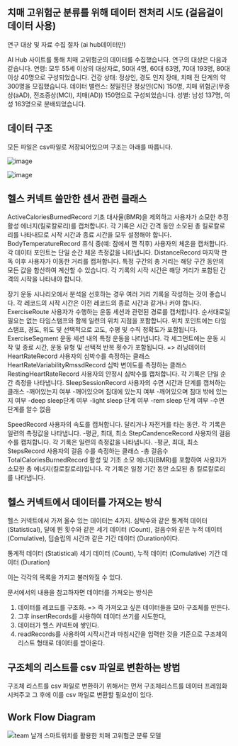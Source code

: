 ## 치매 고위험군 분류를 위해 데이터 전처리 시도 (걸음걸이 데이터 사용)




연구 대상 및 자료 수집 절차 (ai hub데이터만)

AI Hub 사이트를 통해 치매 고위험군의 데이터를 수집했습니다. 연구의 대상은 다음과 같습니다.
연령: 모두 55세 이상의 대상자로, 50대 4명, 60대 63명, 70대 193명, 80대 이상 40명으로 구성되었습니다.
건강 상태: 정상인, 경도 인지 장애, 치매 전 단계의 약 300명을 모집했습니다.
데이터 밸런스: 정밀진단 정상인(CN) 150명, 치매 위험군(무증상(aAD), 전조증상(MCI), 치매(AD)) 150명으로 구성되었습니다.
성별: 남성 137명, 여성 163명으로 분배되었습니다. 




## 데이터 구조




모든 파일은 csv파일로 저장되어있으며 구조는 아래를 따릅니다.

![image](https://github.com/mok010/dementia_classification/assets/76732607/15159c74-4ac1-4d73-aba3-063ad1b9f0a9)


![image](https://github.com/mok010/dementia_classification/assets/76732607/008d5d76-1afe-4072-9239-029c9b6358b9)


## 헬스 커넥트 쓸만한 센서 관련 클래스 



ActiveCaloriesBurnedRecord
기초 대사율(BMR)을 제외하고 사용자가 소모한 추정 활성 에너지(킬로칼로리)를 캡처합니다. 각 기록은 시간 간격 동안 소모된 총 킬로칼로리를 나타내므로 시작 시간과 종료 시간을 모두 설정해야 합니다.
BodyTemperatureRecord
휴식 중(예: 잠에서 깬 직후) 사용자의 체온을 캡처합니다. 각 데이터 포인트는 단일 순간 체온 측정값을 나타냅니다.
DistanceRecord
마지막 판독 이후 사용자가 이동한 거리를 캡처합니다. 특정 구간의 총 거리는 해당 구간 동안의 모든 값을 합산하여 계산할 수 있습니다. 각 기록의 시작 시간은 해당 거리가 포함된 간격의 시작을 나타내야 합니다.

장기 운동 시나리오에서 분석을 선호하는 경우 여러 거리 기록을 작성하는 것이 좋습니다. 각 레코드의 시작 시간은 이전 레코드의 종료 시간과 같거나 커야 합니다.
ExerciseRoute
사용자가 수행하는 운동 세션과 관련된 경로를 캡처합니다.
순서대로일 필요는 없는 타임스탬프와 함께 일련의 위치 지점을 포함합니다.
위치 포인트에는 타임스탬프, 경도, 위도 및 선택적으로 고도, 수평 및 수직 정확도가 포함됩니다.
ExerciseSegment
운동 세션 내의 특정 운동을 나타냅니다.
각 세그먼트에는 운동 시작 및 종료 시간, 운동 유형 및 선택적 반복 횟수가 포함됩니다. => 러닝데이터
HeartRateRecord
사용자의 심박수를 측정하는 클래스
HeartRateVariabilityRmssdRecord
심박 변이도를 측정하는 클래스
RestingHeartRateRecord
사용자의 안정시 심박수를 캡처합니다. 각 기록은 단일 순간 측정을 나타냅니다.
SleepSessionRecord
사용자의 수면 시간과 단계를 캡처하는 클래스
-깨어있는지 여부
-깨어있으며 침대에 있는지 여부
-깨어있으며 침대 밖에 있는지 여부
-deep sleep단계 여부
-light sleep 단계 여부
-rem sleep 단계 여부
-수면 단계를 알수 없음

SpeedRecord
사용자의 속도를 캡처합니다. 달리거나 자전거를 타는 동안. 각 기록은 일련의 측정값을 나타냅니다.
-평균, 최대, 최소
StepCandenceRecord
사용자의 걸음 수를 캡처합니다. 각 기록은 일련의 측정값을 나타냅니다.
-평균, 최대, 최소
StepsRecord
사용자의 걸음 수를 측정하는 클래스
-총 걸음수
TotalCaloriesBurnedRecord
활성 및 기초 소모 에너지(BMR)를 포함하여 사용자가 소모한 총 에너지(킬로칼로리)입니다. 각 기록은 일정 기간 동안 소모된 총 킬로칼로리를 나타냅니다.


## 헬스 커넥트에서 데이터를 가져오는 방식


헬스 커넥트에서 가져 올수 있는 데이터는 4가지. 
심박수와 같은 통계적 데이터 (Statistical), 달에 뛴 횟수와 같은 세기 데이터 (Count), 걸음수와 같은 누적 데이터 (Comulative), 딥슬립의 시간과 같은 기간 데이터 (Duration)이다.

통계적 데이터 (Statistical)
세기 데이터 (Count),
누적 데이터 (Comulative)
기간 데이터 (Duration)

이는 각각의 목록을 가지고 불러와질 수 있다.

문서에서의 내용을 참고하자면 데이터를 가져오는 방식은

1. 데이터를 레코드를 구조화. => 즉 가져오고 싶은 데이터들을 모아 구조체를 만든다.
2. 그후 insertRecords를 사용하여 데이터 쓰기를 시도한다,
3. 데이터가 헬스 커넥트에 쌓인다.
4. readRecords를 사용하여 시작시간과 마침시간을 입력한 것을 기준으로 구조체의 리스트 형태로 데이터를 받아온다.

## 구조체의 리스트를 csv 파일로 변환하는 방법

구조체 리스트를 csv 파일로 변환하기 위해서는 먼저 구조체리스트를 데이터 프레임화 시켜주고 그 후에 이를 csv 파일로 변환할 필요성이 있다. 

## Work Flow Diagram

![team  날개 스마트워치를 활용한 치매 고위험군 분류 모델](https://github.com/mok010/dementia_classification/assets/76732607/b71835d3-a520-409c-9528-b841b6201e20)



